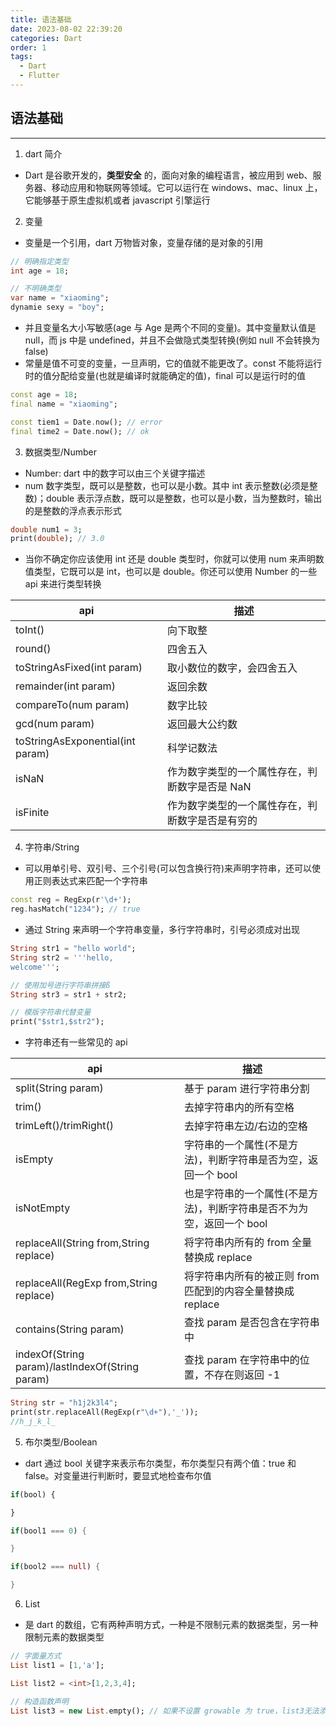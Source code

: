 ```yaml
---
title: 语法基础
date: 2023-08-02 22:39:20
categories: Dart
order: 1
tags:
  - Dart
  - Flutter
---
```


## 语法基础
---
1. dart 简介
- Dart 是谷歌开发的，**类型安全** 的，面向对象的编程语言，被应用到 web、服务器、移动应用和物联网等领域。它可以运行在 windows、mac、linux 上，它能够基于原生虚拟机或者 javascript 引擎运行

2. 变量
- 变量是一个引用，dart 万物皆对象，变量存储的是对象的引用

```dart
// 明确指定类型
int age = 18;

// 不明确类型
var name = "xiaoming";
dynamie sexy = "boy";
```

- 并且变量名大小写敏感(age 与 Age 是两个不同的变量)。其中变量默认值是 null，而 js 中是 undefined，并且不会做隐式类型转换(例如 null 不会转换为 false)
- 常量是值不可变的变量，一旦声明，它的值就不能更改了。const 不能将运行时的值分配给变量(也就是编译时就能确定的值)，final 可以是运行时的值

```dart
const age = 18;
final name = "xiaoming";

const tiem1 = Date.now(); // error
final time2 = Date.now(); // ok
```

3. 数据类型/Number
- Number: dart 中的数字可以由三个关键字描述
- num 数字类型，既可以是整数，也可以是小数。其中 int 表示整数(必须是整数)；double 表示浮点数，既可以是整数，也可以是小数，当为整数时，输出的是整数的浮点表示形式

```dart
double num1 = 3;
print(double); // 3.0
```

- 当你不确定你应该使用 int 还是 double 类型时，你就可以使用 num 来声明数值类型，它既可以是 int，也可以是 double。你还可以使用 Number 的一些 api 来进行类型转换

|api|描述|
|---|---|
|toInt()|向下取整|
|round()|四舍五入|
|toStringAsFixed(int param)|取小数位的数字，会四舍五入|
|remainder(int param)|返回余数|
|compareTo(num param)|数字比较|
|gcd(num param)|返回最大公约数|
|toStringAsExponential(int param)|科学记数法|
|isNaN|作为数字类型的一个属性存在，判断数字是否是 NaN|
|isFinite|作为数字类型的一个属性存在，判断数字是否是有穷的|

4. 字符串/String
- 可以用单引号、双引号、三个引号(可以包含换行符)来声明字符串，还可以使用正则表达式来匹配一个字符串

```dart
const reg = RegExp(r'\d+');
reg.hasMatch("1234"); // true
```

- 通过 String 来声明一个字符串变量，多行字符串时，引号必须成对出现

```dart
String str1 = "hello world";
String str2 = '''hello,
welcome''';

// 使用加号进行字符串拼接ß
String str3 = str1 + str2;

// 模版字符串代替变量
print("$str1,$str2");
```

- 字符串还有一些常见的 api

|api|描述|
|---|---|
|split(String param)|基于 param 进行字符串分割|
|trim()|去掉字符串内的所有空格|
|trimLeft()/trimRight()|去掉字符串左边/右边的空格|
|isEmpty|字符串的一个属性(不是方法)，判断字符串是否为空，返回一个 bool|
|isNotEmpty|也是字符串的一个属性(不是方法)，判断字符串是否不为为空，返回一个 bool|
|replaceAll(String from,String replace)|将字符串内所有的 from 全量替换成 replace|
|replaceAll(RegExp from,String replace)|将字符串内所有的被正则 from 匹配到的内容全量替换成 replace|
|contains(String param)|查找 param 是否包含在字符串中|
|indexOf(String param)/lastIndexOf(String param)|查找 param 在字符串中的位置，不存在则返回 -1|

```dart
String str = "h1j2k3l4";
print(str.replaceAll(RegExp(r"\d+"),'_'));
//h_j_k_l_
```

5. 布尔类型/Boolean
- dart 通过 bool 关键字来表示布尔类型，布尔类型只有两个值：true 和 false。对变量进行判断时，要显式地检查布尔值

```js
if(bool) {

}
```

```dart
if(bool1 === 0) {

}

if(bool2 === null) {

}
```

6. List
- 是 dart 的数组，它有两种声明方式，一种是不限制元素的数据类型，另一种限制元素的数据类型

```dart
// 字面量方式
List list1 = [1,'a'];

List list2 = <int>[1,2,3,4];

// 构造函数声明
List list3 = new List.empty(); // 如果不设置 growable 为 true，list3无法添加新元素 (new List.empty(growable:true))
```